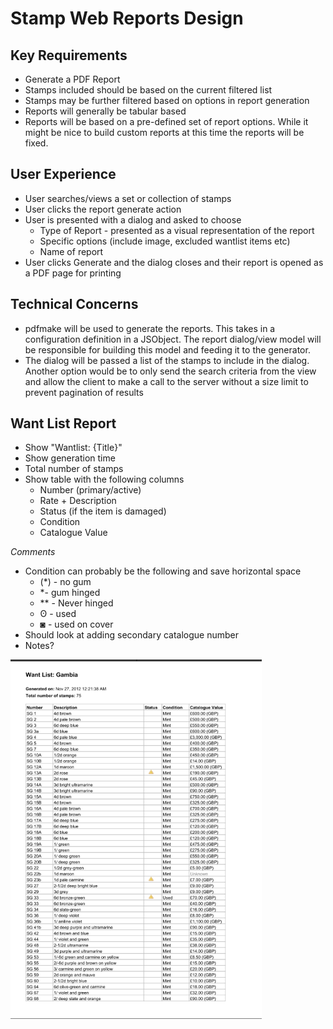 # Stamp Web Reports Design

## Key Requirements

* Generate a PDF Report
* Stamps included should be based on the current filtered list
* Stamps may be further filtered based on options in report generation
* Reports will generally be tabular based
* Reports will be based on a pre-defined set of report options.  While it might be nice to build custom reports at this time the reports will be fixed.

## User Experience

* User searches/views a set or collection of stamps
* User clicks the report generate action
* User is presented with a dialog and asked to choose
  * Type of Report - presented as a visual representation of the report
  * Specific options (include image, excluded wantlist items etc)
  * Name of report
* User clicks Generate and the dialog closes and their report is opened as a PDF page for printing

## Technical Concerns

* pdfmake will be used to generate the reports.  This takes in a configuration definition in a JSObject.  The report dialog/view model
will be responsible for building this model and feeding it to the generator.
* The dialog will be passed a list of the stamps to include in the dialog.  Another option would be to only send the search criteria
from the view and allow the client to make a call to the server without a size limit to prevent pagination of results


## Want List Report
* Show "Wantlist: {Title}"
* Show generation time
* Total number of stamps
* Show table with the following columns
  * Number (primary/active)
  * Rate + Description
  * Status (if the item is damaged)
  * Condition
  * Catalogue Value
  
*Comments*
* Condition can probably be the following and save horizontal space 
  * (*) - no gum
  * *- gum hinged
  * ** - Never hinged
  * ʘ - used
  * ◙ - used on cover
* Should look at adding secondary catalogue number
* Notes?   


![example wantlist](wantlist.png)
